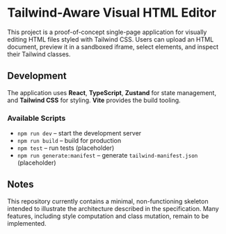# Tailwind-Aware Visual HTML Editor

This project is a proof-of-concept single-page application for visually editing
HTML files styled with Tailwind CSS. Users can upload an HTML document, preview
it in a sandboxed iframe, select elements, and inspect their Tailwind classes.

## Development

The application uses **React**, **TypeScript**, **Zustand** for state
management, and **Tailwind CSS** for styling. **Vite** provides the build
tooling.

### Available Scripts

- `npm run dev` – start the development server
- `npm run build` – build for production
- `npm test` – run tests (placeholder)
- `npm run generate:manifest` – generate `tailwind-manifest.json` (placeholder)

## Notes

This repository currently contains a minimal, non-functioning skeleton intended
to illustrate the architecture described in the specification. Many features,
including style computation and class mutation, remain to be implemented.

